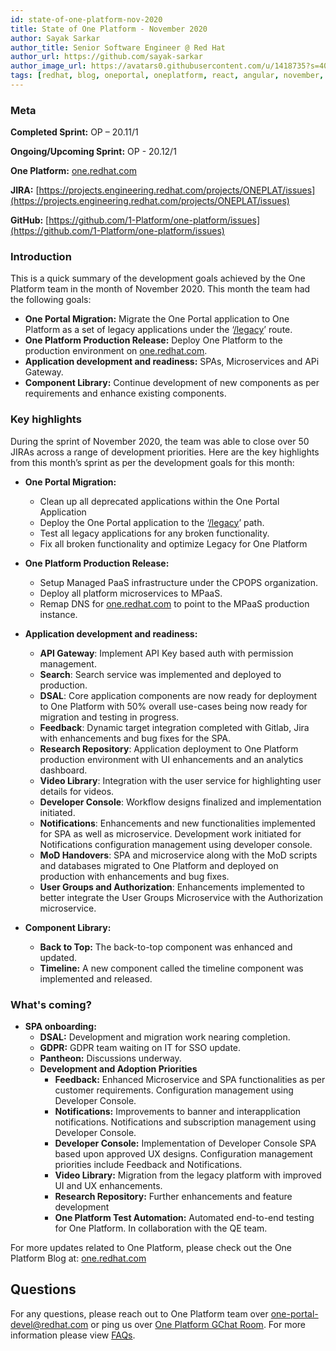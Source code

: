```yaml
---
id: state-of-one-platform-nov-2020
title: State of One Platform - November 2020
author: Sayak Sarkar
author_title: Senior Software Engineer @ Red Hat
author_url: https://github.com/sayak-sarkar
author_image_url: https://avatars0.githubusercontent.com/u/1418735?s=400&v=4
tags: [redhat, blog, oneportal, oneplatform, react, angular, november, update]
---
```

### Meta
**Completed Sprint:** OP – 20.11/1

**Ongoing/Upcoming Sprint:** OP - 20.12/1

**One Platform:** [one.redhat.com](https://one.redhat.com)

**JIRA:** [https://projects.engineering.redhat.com/projects/ONEPLAT/issues](https://projects.engineering.redhat.com/projects/ONEPLAT/issues)

**GitHub:** [https://github.com/1-Platform/one-platform/issues](https://github.com/1-Platform/one-platform/issues)

### Introduction
This is a quick summary of the development goals achieved by the One Platform team in the month of November 2020. This month the team had the following goals:

- **One Portal Migration:** Migrate the One Portal application to One Platform as a set of legacy applications under the ‘[/legacy](https://one.redhat.com/legacy)’ route.
- **One Platform Production Release:** Deploy One Platform to the production environment on [one.redhat.com](https://one.redhat.com).
- **Application development and readiness:** SPAs, Microservices and APi Gateway.
- **Component Library:** Continue development of new components as per requirements and enhance existing components.

### Key highlights
During the sprint of November 2020, the team was able to close over 50 JIRAs across a range of development priorities. Here are the key highlights from this month’s sprint as per the development goals for this month:

- **One Portal Migration:**
  - Clean up all deprecated applications within the One Portal Application
  - Deploy the One Portal application to the ‘[/legacy](https://one.redhat.com/legacy)’ path.
  - Test all legacy applications for any broken functionality.
  - Fix all broken functionality and optimize Legacy for One Platform

- **One Platform Production Release:**
  - Setup Managed PaaS infrastructure under the CPOPS organization.
  - Deploy all platform microservices to MPaaS.
  - Remap DNS for [one.redhat.com](https://one.redhat.com) to point to the MPaaS production instance.

- **Application development and readiness:**
  - **API Gateway**: Implement API Key based auth with permission management.
  - **Search**: Search service was implemented and deployed to production.
  - **DSAL**: Core application components are now ready for deployment to One Platform with 50% overall use-cases being now ready for migration and testing in progress.
  - **Feedback**: Dynamic target integration completed with Gitlab, Jira with enhancements and bug fixes for the SPA.
  - **Research Repository**: Application deployment to One Platform production environment with UI enhancements and an analytics dashboard.
  - **Video Library**: Integration with the user service for highlighting user details for videos.
  - **Developer Console**: Workflow designs finalized and implementation initiated.
  - **Notifications**: Enhancements and new functionalities implemented for SPA as well as microservice. Development work initiated for Notifications configuration management using developer console.
  - **MoD Handovers**: SPA and microservice along with the MoD scripts and databases migrated to One Platform and deployed on production with enhancements and bug fixes.
  - **User Groups and Authorization**: Enhancements implemented to better integrate the User Groups Microservice with the Authorization microservice.

- **Component Library:**
  - **Back to Top:** The back-to-top component was enhanced and updated.
  - **Timeline:** A new component called the timeline component was implemented and released.

### What's coming?

- **SPA onboarding:**
  - **DSAL:** Development and migration work nearing completion.
  - **GDPR:** GDPR team waiting on IT for SSO update.
  - **Pantheon:** Discussions underway.
  - **Development and Adoption Priorities**
    - **Feedback:** Enhanced Microservice and SPA functionalities as per customer requirements. Configuration management using Developer Console.
    - **Notifications:** Improvements to banner and interapplication notifications. Notifications and subscription management using Developer Console.
    - **Developer Console:** Implementation of Developer Console SPA based upon approved UX designs. Configuration management priorities include Feedback and Notifications.
    - **Video Library:** Migration from the legacy platform with improved UI and UX enhancements.
    - **Research Repository:** Further enhancements and feature development
    - **One Platform Test Automation:** Automated end-to-end testing for One Platform. In collaboration with the QE team.

For more updates related to One Platform, please check out the One Platform Blog at: [one.redhat.com](https://one.redhat.com/get-started/blog)
## Questions

For any questions, please reach out to One Platform team over [one-portal-devel@redhat.com](mailto:one-portal-devel@redhat.com) or ping us over [One Platform GChat Room](https://chat.google.com/room/AAAAF4M7oZE).
For more information please view [FAQs](/docs/faqs).
